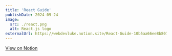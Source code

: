 ```yaml
---
title: 'React Guide'
publishDate: 2024-09-24
image:
  src: ./react.png
  alt: React.js logo
externalUrl: https://webdevluke.notion.site/React-Guide-10b5aa66ee8b8075820bf79994140b66?pvs=4
---
```


[View on Notion](https://webdevluke.notion.site/React-Guide-10b5aa66ee8b8075820bf79994140b66?pvs=4)
